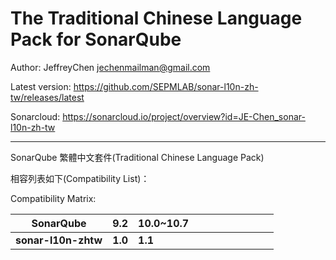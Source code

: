 The Traditional Chinese Language Pack for SonarQube
=======

Author: JeffreyChen <jechenmailman@gmail.com>

Latest version: https://github.com/SEPMLAB/sonar-l10n-zh-tw/releases/latest

Sonarcloud: https://sonarcloud.io/project/overview?id=JE-Chen_sonar-l10n-zh-tw

---

SonarQube 繁體中文套件(Traditional Chinese Language Pack)

相容列表如下(Compatibility List)：

Compatibility Matrix:

 **SonarQube**       | **9.2** | **10.0~10.7** | | | | | | | | |
---------------------|---------|----------|-|-|-|-|-|-|-|-|
 **sonar-l10n-zhtw** | **1.0** | **1.1**  | | | | | | | | |
